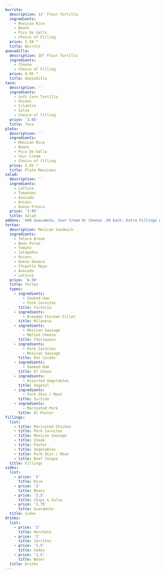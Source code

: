 ```yaml
---
burrito:
  description: 12" Flour Tortilla
  ingredients:
    - Mexican Rice
    - Beans
    - Pico De Gallo
    - Choice of Filling
  price: 5.50 *
  title: Burrito
quesadilla:
  description: 10" Flour Tortilla
  ingredients:
    - Cheese
    - Choice of Filling
  price: 4.95 *
  title: Quesadilla
taco:
  description: ''
  ingredients:
    - Soft Corn Tortilla
    - Onions
    - Cilantro
    - Salsa
    - Choice of filling
  price: '2.85'
  title: Taco
plato:
  description: ''
  ingredients:
    - Mexican Rice
    - Beans
    - Pico De Gallo
    - Sour Cream
    - Choice of filling
  price: 5.95 *
  title: Plato Mexicano
salad:
  description: ''
  ingredients:
    - Lettuce
    - Tomatoes
    - Avocado
    - Onions
    - Queso Fresco
  price: '3.95'
  title: Salad
addons: 'Add Guacamole, Sour Cream Or Cheese .50 Each. Extra Fillings Add 1.00 Each'
tortas:
  description: Mexican Sandwich
  ingredients:
    - Telera Bread
    - Bean Puree
    - Tomato
    - Jalapeños
    - Onions
    - Queso Oaxaca
    - Chipotle Mayo
    - Avocado
    - Lettuce
  price: '6.50'
  title: Tortas
  types:
    - ingredients:
        - Smoked Ham
        - Pork Carnitas
      title: Victoria
    - ingredients:
        - Breaded Chicken Fillet
      title: Milanesa
    - ingredients:
        - Mexican Sausage
        - Melted Cheese
      title: Choriqueso
    - ingredients:
        - Pork Carnitas
        - Mexican Sausage
      title: Dos Caidas
    - ingredients:
        - Smoked Ham
      title: El Chavo
    - ingredients:
        - Assorted Vegetables
      title: Vegetal
    - ingredients:
        - Pork Skin / Meat
      title: Surtido
    - ingredients:
        - Marinated Pork
      title: Al Pastor
fillings:
  list:
    - title: Marinated Chicken
    - title: Pork Carnitas
    - title: Mexican Sausage
    - title: Steak
    - title: Pastor
    - title: Vegetables
    - title: Pork Skin / Meat
    - title: Beef Tongue
  title: Fillings
sides:
  list:
    - price: '2'
      title: Rice
    - price: '2'
      title: Beans
    - price: '2.5'
      title: Chips & Salsa
    - price: '2.75'
      title: Guacamole
  title: Sides
drinks:
  list:
    - price: '2'
      title: Horchata
    - price: '2'
      title: Jarritos
    - price: '1.5'
      title: Sodas
    - price: '1.5'
      title: Water
  title: Drinks
---
```


